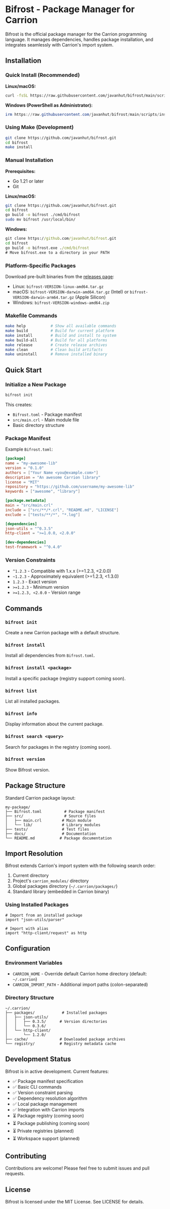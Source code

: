 # Bifrost - Package Manager for Carrion

Bifrost is the official package manager for the Carrion programming language. It manages dependencies, handles package installation, and integrates seamlessly with Carrion's import system.

## Installation

### Quick Install (Recommended)

**Linux/macOS:**
```bash
curl -fsSL https://raw.githubusercontent.com/javanhut/bifrost/main/scripts/install.sh | bash
```

**Windows (PowerShell as Administrator):**
```powershell
irm https://raw.githubusercontent.com/javanhut/bifrost/main/scripts/install.ps1 | iex
```

### Using Make (Development)

```bash
git clone https://github.com/javanhut/bifrost.git
cd bifrost
make install
```

### Manual Installation

**Prerequisites:**
- Go 1.21 or later
- Git

**Linux/macOS:**
```bash
git clone https://github.com/javanhut/bifrost.git
cd bifrost
go build -o bifrost ./cmd/bifrost
sudo mv bifrost /usr/local/bin/
```

**Windows:**
```cmd
git clone https://github.com/javanhut/bifrost.git
cd bifrost
go build -o bifrost.exe ./cmd/bifrost
# Move bifrost.exe to a directory in your PATH
```

### Platform-Specific Packages

Download pre-built binaries from the [releases page](https://github.com/javanhut/bifrost/releases):

- Linux: `bifrost-VERSION-linux-amd64.tar.gz`
- macOS: `bifrost-VERSION-darwin-amd64.tar.gz` (Intel) or `bifrost-VERSION-darwin-arm64.tar.gz` (Apple Silicon)
- Windows: `bifrost-VERSION-windows-amd64.zip`

### Makefile Commands

```bash
make help           # Show all available commands
make build          # Build for current platform
make install        # Build and install to system
make build-all      # Build for all platforms
make release        # Create release archives
make clean          # Clean build artifacts
make uninstall      # Remove installed binary
```

## Quick Start

### Initialize a New Package

```bash
bifrost init
```

This creates:
- `Bifrost.toml` - Package manifest
- `src/main.crl` - Main module file
- Basic directory structure

### Package Manifest

Example `Bifrost.toml`:

```toml
[package]
name = "my-awesome-lib"
version = "0.1.0"
authors = ["Your Name <you@example.com>"]
description = "An awesome Carrion library"
license = "MIT"
repository = "https://github.com/username/my-awesome-lib"
keywords = ["awesome", "library"]

[package.metadata]
main = "src/main.crl"
include = ["src/**/*.crl", "README.md", "LICENSE"]
exclude = ["tests/**/*", "*.log"]

[dependencies]
json-utils = "^0.3.5"
http-client = ">=1.0.0, <2.0.0"

[dev-dependencies]
test-framework = "^0.4.0"
```

### Version Constraints

- `^1.2.3` - Compatible with 1.x.x (>=1.2.3, <2.0.0)
- `~1.2.3` - Approximately equivalent (>=1.2.3, <1.3.0)
- `1.2.3` - Exact version
- `>=1.2.3` - Minimum version
- `>=1.2.3, <2.0.0` - Version range

## Commands

### `bifrost init`
Create a new Carrion package with a default structure.

### `bifrost install`
Install all dependencies from `Bifrost.toml`.

### `bifrost install <package>`
Install a specific package (registry support coming soon).

### `bifrost list`
List all installed packages.

### `bifrost info`
Display information about the current package.

### `bifrost search <query>`
Search for packages in the registry (coming soon).

### `bifrost version`
Show Bifrost version.

## Package Structure

Standard Carrion package layout:

```
my-package/
├── Bifrost.toml          # Package manifest
├── src/                  # Source files
│   ├── main.crl         # Main module
│   └── lib/             # Library modules
├── tests/               # Test files
├── docs/                # Documentation
└── README.md           # Package documentation
```

## Import Resolution

Bifrost extends Carrion's import system with the following search order:

1. Current directory
2. Project's `carrion_modules/` directory
3. Global packages directory (`~/.carrion/packages/`)
4. Standard library (embedded in Carrion binary)

### Using Installed Packages

```carrion
# Import from an installed package
import "json-utils/parser"

# Import with alias
import "http-client/request" as http
```

## Configuration

### Environment Variables

- `CARRION_HOME` - Override default Carrion home directory (default: `~/.carrion`)
- `CARRION_IMPORT_PATH` - Additional import paths (colon-separated)

### Directory Structure

```
~/.carrion/
├── packages/            # Installed packages
│   ├── json-utils/
│   │   ├── 0.3.5/      # Version directories
│   │   └── 0.3.6/
│   └── http-client/
│       └── 1.2.0/
├── cache/              # Downloaded package archives
└── registry/           # Registry metadata cache
```

## Development Status

Bifrost is in active development. Current features:

- ✅ Package manifest specification
- ✅ Basic CLI commands
- ✅ Version constraint parsing
- ✅ Dependency resolution algorithm
- ✅ Local package management
- ✅ Integration with Carrion imports
- ⏳ Package registry (coming soon)
- ⏳ Package publishing (coming soon)
- ⏳ Private registries (planned)
- ⏳ Workspace support (planned)

## Contributing

Contributions are welcome! Please feel free to submit issues and pull requests.

## License

Bifrost is licensed under the MIT License. See LICENSE for details.